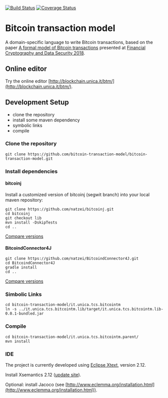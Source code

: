 [![Build Status](https://travis-ci.org/bitcoin-transaction-model/bitcoin-transaction-model.svg?branch=master)](https://travis-ci.org/bitcoin-transaction-model/bitcoin-transaction-model)
[![Coverage Status](https://coveralls.io/repos/github/bitcoin-transaction-model/bitcoin-transaction-model/badge.svg?branch=master)](https://coveralls.io/github/bitcoin-transaction-model/bitcoin-transaction-model?branch=master)

# Bitcoin transaction model

A domain-specific language to write Bitcoin transactions, based on the paper
[A formal model of Bitcoin transactions](https://eprint.iacr.org/2017/1124.pdf) presented at [Financial Cryptography and Data Security 2018](http://fc18.ifca.ai/).


## Online editor

Try the online editor [http://blockchain.unica.it/btm/](http://blockchain.unica.it/btm/).

## Development Setup

- clone the repository
- install some maven dependency
- symbolic links
- compile

### Clone the repository
```
git clone https://github.com/bitcoin-transaction-model/bitcoin-transaction-model.git
```

### Install dependencies

#### bitcoinj

Install a customized version of bitcoinj (segwit branch) into your local maven repository:
```
git clone https://github.com/natzei/bitcoinj.git
cd bitcoinj
git checkout lib
mvn install -DskipTests
cd ..
```

[Compare versions](https://github.com/bitcoinj/bitcoinj/compare/segwit...natzei:lib)

#### BitcoindConnector4J

```
git clone https://github.com/natzei/BitcoindConnector4J.git
cd BitcoindConnector4J
gradle install
cd ..
```

[Compare versions](https://github.com/SulacoSoft/BitcoindConnector4J/compare/master...natzei:master)


### Simbolic Links

```
cd bitcoin-transaction-model/it.unica.tcs.bitcointm
ln -s ../it.unica.tcs.bitcointm.lib/target/it.unica.tcs.bitcointm.lib-0.0.1-bundled.jar
```


### Compile
```
cd bitcoin-transaction-model/it.unica.tcs.bitcointm.parent/
mvn install
```

### IDE

The project is currently developed using [Eclipse Xtext](https://www.eclipse.org/Xtext/download.html), version 2.12.

Install Xsemantics 2.12 ([update site](https://dl.bintray.com/lorenzobettini/xsemantics/updates/)).

Optional: install Jacoco (see [http://www.eclemma.org/installation.html](http://www.eclemma.org/installation.html)).

